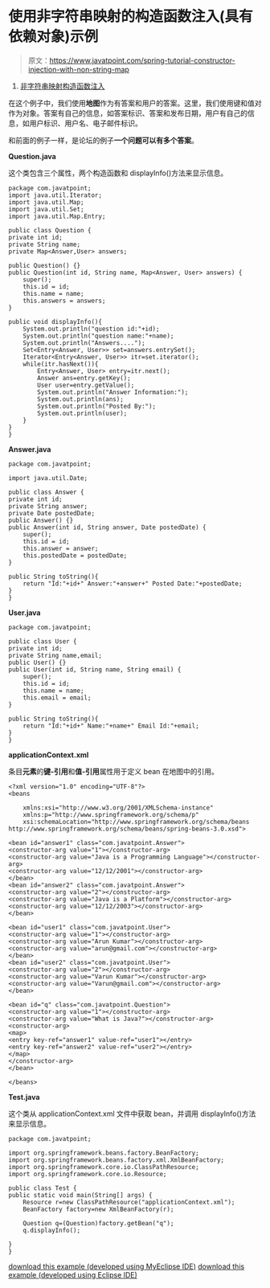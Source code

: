 # 使用非字符串映射的构造函数注入(具有依赖对象)示例

> 原文：<https://www.javatpoint.com/spring-tutorial-constructor-injection-with-non-string-map>

1.  [非字符串映射构造函数注入](#)

在这个例子中，我们使用**地图**作为有答案和用户的答案。这里，我们使用键和值对作为对象。答案有自己的信息，如答案标识、答案和发布日期，用户有自己的信息，如用户标识、用户名、电子邮件标识。

和前面的例子一样，是论坛的例子**一个问题可以有多个答案**。

**Question.java**

这个类包含三个属性，两个构造函数和 displayInfo()方法来显示信息。

```
package com.javatpoint;
import java.util.Iterator;
import java.util.Map;
import java.util.Set;
import java.util.Map.Entry;

public class Question {
private int id;
private String name;
private Map<Answer,User> answers;

public Question() {}
public Question(int id, String name, Map<Answer, User> answers) {
	super();
	this.id = id;
	this.name = name;
	this.answers = answers;
}

public void displayInfo(){
	System.out.println("question id:"+id);
	System.out.println("question name:"+name);
	System.out.println("Answers....");
	Set<Entry<Answer, User>> set=answers.entrySet();
	Iterator<Entry<Answer, User>> itr=set.iterator();
	while(itr.hasNext()){
		Entry<Answer, User> entry=itr.next();
		Answer ans=entry.getKey();
		User user=entry.getValue();
		System.out.println("Answer Information:");
		System.out.println(ans);
		System.out.println("Posted By:");
		System.out.println(user);
	}
}
}

```

**Answer.java**

```
package com.javatpoint;

import java.util.Date;

public class Answer {
private int id;
private String answer;
private Date postedDate;
public Answer() {}
public Answer(int id, String answer, Date postedDate) {
	super();
	this.id = id;
	this.answer = answer;
	this.postedDate = postedDate;
}

public String toString(){
	return "Id:"+id+" Answer:"+answer+" Posted Date:"+postedDate;
}
}

```

**User.java**

```
package com.javatpoint;

public class User {
private int id;
private String name,email;
public User() {}
public User(int id, String name, String email) {
	super();
	this.id = id;
	this.name = name;
	this.email = email;
}

public String toString(){
	return "Id:"+id+" Name:"+name+" Email Id:"+email;
}
}

```

**applicationContext.xml**

条目**元素**的**键-引用**和**值-引用**属性用于定义 bean 在地图中的引用。

```
<?xml version="1.0" encoding="UTF-8"?>
<beans

	xmlns:xsi="http://www.w3.org/2001/XMLSchema-instance"
	xmlns:p="http://www.springframework.org/schema/p"
	xsi:schemaLocation="http://www.springframework.org/schema/beans 
http://www.springframework.org/schema/beans/spring-beans-3.0.xsd">

<bean id="answer1" class="com.javatpoint.Answer">
<constructor-arg value="1"></constructor-arg>
<constructor-arg value="Java is a Programming Language"></constructor-arg>
<constructor-arg value="12/12/2001"></constructor-arg>
</bean>
<bean id="answer2" class="com.javatpoint.Answer">
<constructor-arg value="2"></constructor-arg>
<constructor-arg value="Java is a Platform"></constructor-arg>
<constructor-arg value="12/12/2003"></constructor-arg>
</bean>

<bean id="user1" class="com.javatpoint.User">
<constructor-arg value="1"></constructor-arg>
<constructor-arg value="Arun Kumar"></constructor-arg>
<constructor-arg value="arun@gmail.com"></constructor-arg>
</bean>
<bean id="user2" class="com.javatpoint.User">
<constructor-arg value="2"></constructor-arg>
<constructor-arg value="Varun Kumar"></constructor-arg>
<constructor-arg value="Varun@gmail.com"></constructor-arg>
</bean>

<bean id="q" class="com.javatpoint.Question">
<constructor-arg value="1"></constructor-arg>
<constructor-arg value="What is Java?"></constructor-arg>
<constructor-arg>
<map>
<entry key-ref="answer1" value-ref="user1"></entry>
<entry key-ref="answer2" value-ref="user2"></entry>
</map>
</constructor-arg>
</bean>

</beans>

```

**Test.java**

这个类从 applicationContext.xml 文件中获取 bean，并调用 displayInfo()方法来显示信息。

```
package com.javatpoint;

import org.springframework.beans.factory.BeanFactory;
import org.springframework.beans.factory.xml.XmlBeanFactory;
import org.springframework.core.io.ClassPathResource;
import org.springframework.core.io.Resource;

public class Test {
public static void main(String[] args) {
	Resource r=new ClassPathResource("applicationContext.xml");
	BeanFactory factory=new XmlBeanFactory(r);

	Question q=(Question)factory.getBean("q");
	q.displayInfo();

}
}

```

[download this example (developed using MyEclipse IDE)](https://static.javatpoint.com/src/sp/ci6.zip)
[download this example (developed using Eclipse IDE)](https://static.javatpoint.com/src/sp/eclipse/ci6.zip)